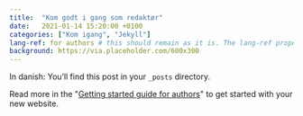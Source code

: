 ```yaml
---
title:  "Kom godt i gang som redaktør"
date:   2021-01-14 15:20:00 +0100
categories: ["Kom igang", "Jekyll"]
lang-ref: for authors # this should remain as it is. The lang-ref property is what labels various markdown files as being translations of eachother. The name doesn't matter. But it is important that 2 language versions share the same name.
background: https://via.placeholder.com/600x300
---
```

In danish: You’ll find this post in your `_posts` directory.

Read more in the "[Getting started guide for authors](https://github.com/gbif/hosted-portals/blob/main/getting-started/for-authors.md)" to get started with your new website.